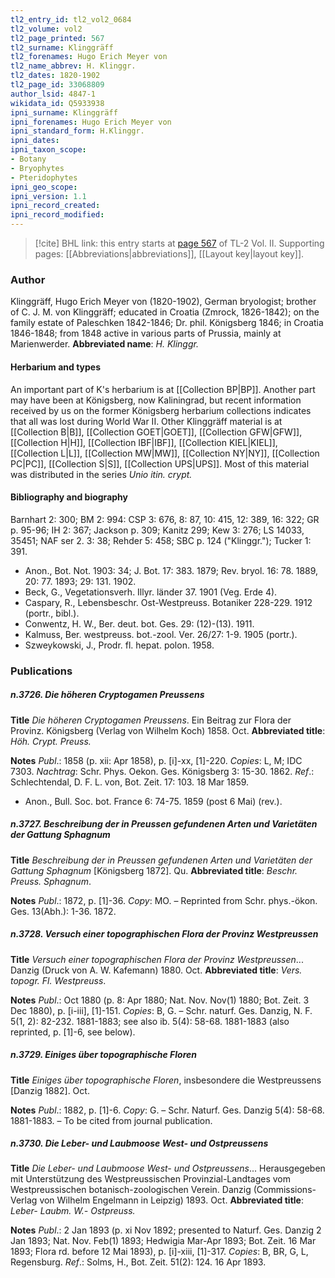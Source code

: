 ```yaml
---
tl2_entry_id: tl2_vol2_0684
tl2_volume: vol2
tl2_page_printed: 567
tl2_surname: Klinggräff
tl2_forenames: Hugo Erich Meyer von
tl2_name_abbrev: H. Klinggr.
tl2_dates: 1820-1902
tl2_page_id: 33068809
author_lsid: 4847-1
wikidata_id: Q5933938
ipni_surname: Klinggräff
ipni_forenames: Hugo Erich Meyer von
ipni_standard_form: H.Klinggr.
ipni_dates: 
ipni_taxon_scope: 
- Botany
- Bryophytes
- Pteridophytes
ipni_geo_scope: 
ipni_version: 1.1
ipni_record_created: 
ipni_record_modified:
---
```



> [!cite] BHL link: this entry starts at [page 567](https://www.biodiversitylibrary.org/page/33068809) of TL-2 Vol. II.
> Supporting pages: [[Abbreviations|abbreviations]], [[Layout key|layout key]].

### Author

Klinggräff, Hugo Erich Meyer von (1820-1902), German bryologist; brother of C. J. M. von Klinggräff; educated in Croatia (Zmrock, 1826-1842); on the family estate of Paleschken 1842-1846; Dr. phil. Königsberg 1846; in Croatia 1846-1848; from 1848 active in various parts of Prussia, mainly at Marienwerder. 
**Abbreviated name**: *H. Klinggr.*

#### Herbarium and types

An important part of K's herbarium is at [[Collection BP|BP]]. Another part may have been at Königsberg, now Kaliningrad, but recent information received by us on the former Königsberg herbarium collections indicates that all was lost during World War II. Other Klinggräff material is at [[Collection B|B]], [[Collection GOET|GOET]], [[Collection GFW|GFW]], [[Collection H|H]], [[Collection IBF|IBF]], [[Collection KIEL|KIEL]], [[Collection L|L]], [[Collection MW|MW]], [[Collection NY|NY]], [[Collection PC|PC]], [[Collection S|S]], [[Collection UPS|UPS]]. Most of this material was distributed in the series *Unio itin. crypt.*

#### Bibliography and biography

Barnhart 2: 300; BM 2: 994: CSP 3: 676, 8: 87, 10: 415, 12: 389, 16: 322; GR p. 95-96; IH 2: 367; Jackson p. 309; Kanitz 299; Kew 3: 276; LS 14033, 35451; NAF ser 2. 3: 38; Rehder 5: 458; SBC p. 124 ("Klinggr."); Tucker 1: 391.
- Anon., Bot. Not. 1903: 34; J. Bot. 17: 383. 1879; Rev. bryol. 16: 78. 1889, 20: 77. 1893; 29: 131. 1902.
- Beck, G., Vegetationsverh. Illyr. länder 37. 1901 (Veg. Erde 4).
- Caspary, R., Lebensbeschr. Ost-Westpreuss. Botaniker 228-229. 1912 (portr., bibl.).
- Conwentz, H. W., Ber. deut. bot. Ges. 29: (12)-(13). 1911.
- Kalmuss, Ber. westpreuss. bot.-zool. Ver. 26/27: 1-9. 1905 (portr.).
- Szweykowski, J., Prodr. fl. hepat. polon. 1958.

### Publications

##### n.3726. Die höheren Cryptogamen Preussens

**Title**
*Die höheren Cryptogamen Preussens*. Ein Beitrag zur Flora der Provinz. Königsberg (Verlag von Wilhelm Koch) 1858. Oct.
**Abbreviated title**: *Höh. Crypt. Preuss.*

**Notes**
*Publ*.: 1858 (p. xii: Apr 1858), p. \[i\]-xx, \[1\]-220. *Copies*: L, M; IDC 7303.
*Nachtrag*: Schr. Phys. Oekon. Ges. Königsberg 3: 15-30. 1862.
*Ref*.: Schlechtendal, D. F. L. von, Bot. Zeit. 17: 103. 18 Mar 1859.
- Anon., Bull. Soc. bot. France 6: 74-75. 1859 (post 6 Mai) (rev.).

##### n.3727. Beschreibung der in Preussen gefundenen Arten und Varietäten der Gattung Sphagnum

**Title**
*Beschreibung der in Preussen gefundenen Arten und Varietäten der Gattung Sphagnum* \[Königsberg 1872\]. Qu.
**Abbreviated title**: *Beschr. Preuss. Sphagnum*.

**Notes**
*Publ*.: 1872, p. \[1\]-36. *Copy*: MO. – Reprinted from Schr. phys.-ökon. Ges. 13(Abh.): 1-36. 1872.

##### n.3728. Versuch einer topographischen Flora der Provinz Westpreussen

**Title**
*Versuch einer topographischen Flora der Provinz Westpreussen*... Danzig (Druck von A. W. Kafemann) 1880. Oct.
**Abbreviated title**: *Vers. topogr. Fl. Westpreuss*.

**Notes**
*Publ*.: Oct 1880 (p. 8: Apr 1880; Nat. Nov. Nov(1) 1880; Bot. Zeit. 3 Dec 1880), p. \[i-iii\], \[1\]-151. *Copies*: B, G. – Schr. naturf. Ges. Danzig, N. F. 5(1, 2): 82-232. 1881-1883; see also ib. 5(4): 58-68. 1881-1883 (also reprinted, p. \[1\]-6, see below).

##### n.3729. Einiges über topographische Floren

**Title**
*Einiges über topographische Floren*, insbesondere die Westpreussens \[Danzig 1882\]. Oct.

**Notes**
*Publ*.: 1882, p. \[1\]-6. *Copy*: G. – Schr. Naturf. Ges. Danzig 5(4): 58-68. 1881-1883. – To be cited from journal publication.

##### n.3730. Die Leber- und Laubmoose West- und Ostpreussens

**Title**
*Die Leber- und Laubmoose West- und Ostpreussens*... Herausgegeben mit Unterstützung des Westpreussischen Provinzial-Landtages vom Westpreussischen botanisch-zoologischen Verein. Danzig (Commissions-Verlag von Wilhelm Engelmann in Leipzig) 1893. Oct.
**Abbreviated title**: *Leber- Laubm. W.- Ostpreuss.*

**Notes**
*Publ*.: 2 Jan 1893 (p. xi Nov 1892; presented to Naturf. Ges. Danzig 2 Jan 1893; Nat. Nov. Feb(1) 1893; Hedwigia Mar-Apr 1893; Bot. Zeit. 16 Mar 1893; Flora rd. before 12 Mai 1893), p. \[i\]-xiii, \[1\]-317. *Copies*: B, BR, G, L, Regensburg.
*Ref*.: Solms, H., Bot. Zeit. 51(2): 124. 16 Apr 1893.

